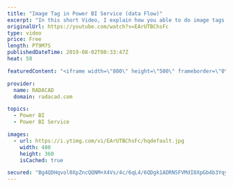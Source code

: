 ```yaml
---
title: "Image Tag in Power BI Service (data Flow)"
excerpt: "In this short Video, I explain how you able to do image tags and description in the picture in Power BI Service using AI Insight and then see the result in Power BI Desktop  let   Source = Table.FromRows({   { Web.Contents(\"image address 1\") },   {Web.Contents(\"image address 2\") },   {Web.Contents(\"image"
originalUrl: https://youtube.com/watch?v=EArUTBChsFc
type: video
price: Free
length: PT9M7S
publishedDateTime: 2019-08-02T00:33:47Z
heat: 50

featuredContent: "<iframe width=\"800\" height=\"500\" frameborder=\"0\" src=\"https://www.youtube.com/embed/EArUTBChsFc\" allow=\"accelerometer; autoplay; encrypted-media; gyroscope; picture-in-picture\" allowfullscreen></iframe>"

provider:
  name: RADACAD
  domain: radacad.com

topics:
  - Power BI
  - Power BI Service

images:
  - url: https://i.ytimg.com/vi/EArUTBChsFc/hqdefault.jpg
    width: 480
    height: 360
    isCached: true

secured: "Bg4QDHqvol0XpZncQQNM+X4Vs/4c/6qL4/6QDgk1ADRNSFVMdI8XpGb4b3YqyTJ9c3L9umuPtgVXzZDOuC6qZuCDvVFLYCJt/iZbuz7UMz3kU0qNnUF9LObeVrFOeW6OGO1GpOYRNpSF1er/Nyq+MNe8F9sNOJQeupOLe5AfKjjk09AhBdjvxGApZI4W2ub9W6r85ssIdmdEstqUVxwpzHsRoA29THNqrHlrJHV6spDYIKXgq3t0wOcp8VYaAI7s3zHUC5WGtHzYACSNIP7MKDe1D4peYlXpyJM8o1e0Wj2UBN7efYI5aJ8hMNEsq3L2Rr1Q9SvMQUmqKIpomResewO6gLXp9HxQwmnTb2yR2cJkB++799vWGziP2sPwWJajKe1NlMM6YxGoF4i2ZirGN/TfTpHgmyoRMTaKpP8ftV4=;XjRq6CkU3kH9V2Vlmu5UnQ=="
---
```


